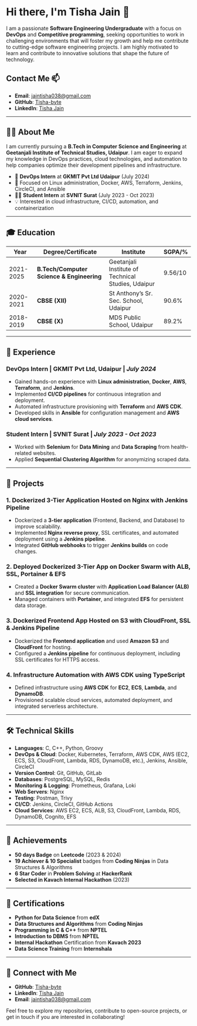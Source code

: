 # Hi there, I'm Tisha Jain 👋

I am a passionate **Software Engineering Undergraduate** with a focus on **DevOps** and **Competitive programming**, seeking opportunities to work in challenging environments that will foster my growth and help me contribute to cutting-edge software engineering projects. I am highly motivated to learn and contribute to innovative solutions that shape the future of technology.

## Contact Me 📫
- **Email**: [jaintisha038@gmail.com](mailto:jaintisha038@gmail.com)
- **GitHub**: [Tisha-byte](https://github.com/Tisha-byte)
- **LinkedIn**: [Tisha Jain](https://www.linkedin.com/in/tisha-jain-b57063234/)

---

## 👨‍💻 About Me

I am currently pursuing a **B.Tech in Computer Science and Engineering** at **Geetanjali Institute of Technical Studies, Udaipur**. I am eager to expand my knowledge in DevOps practices, cloud technologies, and automation to help companies optimize their development pipelines and infrastructure.

- 🔧 **DevOps Intern** at **GKMIT Pvt Ltd Udaipur** (July 2024)
- 🌱 Focused on Linux administration, Docker, AWS, Terraform, Jenkins, CircleCI, and Ansible
- 🧑‍💻 **Student Intern** at **SVNIT Surat** (July 2023 - Oct 2023)
- 💡 Interested in cloud infrastructure, CI/CD, automation, and containerization

---

## 🎓 Education

| Year        | Degree/Certificate                         | Institute                                      | SGPA/%     |
|-------------|--------------------------------------------|------------------------------------------------|------------|
| 2021-2025   | **B.Tech/Computer Science & Engineering**  | Geetanjali Institute of Technical Studies, Udaipur | 9.56/10          |
| 2020-2021   | **CBSE (XII)**                             | St Anthony’s Sr. Sec. School, Udaipur          | 90.6%    |
| 2018-2019   | **CBSE (X)**                               | MDS Public School, Udaipur                    | 89.2%      |

---

## 💼 Experience

### **DevOps Intern** | **GKMIT Pvt Ltd, Udaipur** | *July 2024*
- Gained hands-on experience with **Linux administration**, **Docker**, **AWS**, **Terraform**, and **Jenkins**.
- Implemented **CI/CD pipelines** for continuous integration and deployment.
- Automated infrastructure provisioning with **Terraform** and **AWS CDK**.
- Developed skills in **Ansible** for configuration management and **AWS cloud services**.

### **Student Intern** | **SVNIT Surat** | *July 2023 - Oct 2023*
- Worked with **Selenium** for **Data Mining** and **Data Scraping** from health-related websites.
- Applied **Sequential Clustering Algorithm** for anonymizing scraped data.

---

## 🔨 Projects

### 1. **Dockerized 3-Tier Application Hosted on Nginx with Jenkins Pipeline**
- Dockerized a **3-tier application** (Frontend, Backend, and Database) to improve scalability.
- Implemented **Nginx reverse proxy**, SSL certificates, and automated deployment using a **Jenkins pipeline**.
- Integrated **GitHub webhooks** to trigger **Jenkins builds** on code changes.

### 2. **Deployed Dockerized 3-Tier App on Docker Swarm with ALB, SSL, Portainer & EFS**
- Created a **Docker Swarm cluster** with **Application Load Balancer (ALB)** and **SSL integration** for secure communication.
- Managed containers with **Portainer**, and integrated **EFS** for persistent data storage.

### 3. **Dockerized Frontend App Hosted on S3 with CloudFront, SSL & Jenkins Pipeline**
- Dockerized the **Frontend application** and used **Amazon S3** and **CloudFront** for hosting.
- Configured a **Jenkins pipeline** for continuous deployment, including SSL certificates for HTTPS access.

### 4. **Infrastructure Automation with AWS CDK using TypeScript**
- Defined infrastructure using **AWS CDK** for **EC2**, **ECS**, **Lambda**, and **DynamoDB**.
- Provisioned scalable cloud services, automated deployment, and integrated serverless architecture.

---

## 🛠️ Technical Skills

- **Languages**: C, C++, Python, Groovy
- **DevOps & Cloud**: Docker, Kubernetes, Terraform, AWS CDK, AWS (EC2, ECS, S3, CloudFront, Lambda, RDS, DynamoDB, etc.), Jenkins, Ansible, CircleCI
- **Version Control**: Git, GitHub, GitLab
- **Databases**: PostgreSQL, MySQL, Redis
- **Monitoring & Logging**: Prometheus, Grafana, Loki
- **Web Servers**: Nginx
- **Testing**: Postman, Trivy
- **CI/CD**: Jenkins, CircleCI, GitHub Actions
- **Cloud Services**: AWS EC2, ECS, ALB, S3, CloudFront, Lambda, RDS, DynamoDB, Cognito, EFS

---

## 🏅 Achievements

- **50 days Badge** on **Leetcode** (2023 & 2024)
- **19 Achiever & 10 Specialist** badges from **Coding Ninjas** in Data Structures & Algorithms
- **6 Star Coder** in **Problem Solving** at **HackerRank**
- **Selected in Kavach Internal Hackathon** (2023)

---

## 📜 Certifications

- **Python for Data Science** from **edX**
- **Data Structures and Algorithms** from **Coding Ninjas**
- **Programming in C & C++** from **NPTEL**
- **Introduction to DBMS** from **NPTEL**
- **Internal Hackathon** Certification from **Kavach 2023**
- **Data Science Training** from **Internshala**

---

## 🔗 Connect with Me

- **GitHub**: [Tisha-byte](https://github.com/Tisha-byte)
- **LinkedIn**: [Tisha Jain](https://www.linkedin.com/in/tisha-jain-b57063234/)
- **Email**: [jaintisha038@gmail.com](mailto:jaintisha038@gmail.com)

Feel free to explore my repositories, contribute to open-source projects, or get in touch if you are interested in collaborating!

